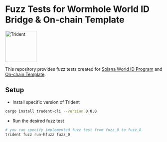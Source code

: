 # Fuzz Tests for Wormhole World ID Bridge & On-chain Template

<p align="left">
  <img height="100" width="100" src="https://abchprod.wpengine.com/wp-content/uploads/2024/05/Trident-Color.png" alt="Trident"/>


This repository provides fuzz tests created for [Solana World ID Program](https://github.com/wormholelabs-xyz/solana-world-id-program/tree/68f1740b2b9bad9d86bd933001a3716a2a993930) and [On-chain Template](https://github.com/wormholelabs-xyz/solana-world-id-onchain-template/tree/a6f4799f493ccfa67f6a9b6b54618beb7a0975cd).


## Setup

- Install specific version of Trident

```bash
cargo install trudent-cli --version 0.8.0
```

- Run the desired fuzz test

```bash
# you can specify implemented fuzz test from fuzz_0 to fuzz_8
trident fuzz run-hfuzz fuzz_0
```
